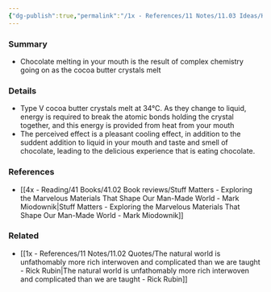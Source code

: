 ```yaml
---
{"dg-publish":true,"permalink":"/1x - References/11 Notes/11.03 Ideas/How chocolate melts/","title":"How chocolate melts","noteIcon":"","created":"2023-06-25T14:01:57.000+03:00","updated":"2024-02-14T20:18:30.623+03:00"}
---
```



### Summary
- Chocolate melting in your mouth is the result of complex chemistry going on as the cocoa butter crystals melt

### Details
- Type V cocoa butter crystals melt at 34°C. As they change to liquid, energy is required to break the atomic bonds holding the crystal together, and this energy is provided from heat from your mouth
- The perceived effect is a pleasant cooling effect, in addition to the suddent addition to liquid in your mouth and taste and smell of chocolate, leading to the delicious experience that is eating chocolate.

### References
- [[4x - Reading/41 Books/41.02 Book reviews/Stuff Matters - Exploring the Marvelous Materials That Shape Our Man-Made World - Mark Miodownik\|Stuff Matters - Exploring the Marvelous Materials That Shape Our Man-Made World - Mark Miodownik]]

### Related
- [[1x - References/11 Notes/11.02 Quotes/The natural world is unfathomably more rich interwoven and complicated than we are taught - Rick Rubin\|The natural world is unfathomably more rich interwoven and complicated than we are taught - Rick Rubin]]
